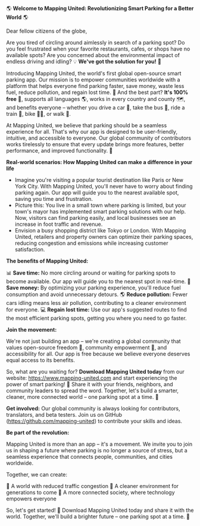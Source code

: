 🌎 **Welcome to Mapping United: Revolutionizing Smart Parking for a Better World** 🌎

Dear fellow citizens of the globe,

Are you tired of circling around aimlessly in search of a parking spot? Do you feel frustrated when your favorite restaurants, cafes, or shops have no available spots? Are you concerned about the environmental impact of endless driving and idling? 💡 **We've got the solution for you!** 🎉

Introducing Mapping United, the world's first global open-source smart parking app. Our mission is to empower communities worldwide with a platform that helps everyone find parking faster, save money, waste less fuel, reduce pollution, and regain lost time. 🌟 And the best part? **It's 100% free** 💸, supports all languages 🌎, works in every country and county 🗺️, and benefits everyone – whether you drive a car 🚗, take the bus 🚌, ride a train 🚂, bike 🚴‍♀️, or walk 👣.

At Mapping United, we believe that parking should be a seamless experience for all. That's why our app is designed to be user-friendly, intuitive, and accessible to everyone. Our global community of contributors works tirelessly to ensure that every update brings more features, better performance, and improved functionality. 🤝

**Real-world scenarios: How Mapping United can make a difference in your life**

* Imagine you're visiting a popular tourist destination like Paris or New York City. With Mapping United, you'll never have to worry about finding parking again. Our app will guide you to the nearest available spot, saving you time and frustration.
* Picture this: You live in a small town where parking is limited, but your town's mayor has implemented smart parking solutions with our help. Now, visitors can find parking easily, and local businesses see an increase in foot traffic and revenue.
* Envision a busy shopping district like Tokyo or London. With Mapping United, retailers and property owners can optimize their parking spaces, reducing congestion and emissions while increasing customer satisfaction.

**The benefits of Mapping United:**

📊 **Save time:** No more circling around or waiting for parking spots to become available. Our app will guide you to the nearest spot in real-time.
💸 **Save money:** By optimizing your parking experience, you'll reduce fuel consumption and avoid unnecessary detours.
🌎 **Reduce pollution:** Fewer cars idling means less air pollution, contributing to a cleaner environment for everyone.
💻 **Regain lost time:** Use our app's suggested routes to find the most efficient parking spots, getting you where you need to go faster.

**Join the movement:**

We're not just building an app – we're creating a global community that values open-source freedom 🌟, community empowerment 💪, and accessibility for all. Our app is free because we believe everyone deserves equal access to its benefits.

So, what are you waiting for? **Download Mapping United today** from our website: https://www.mapping-united.com and start experiencing the power of smart parking! 📱 Share it with your friends, neighbors, and community leaders to spread the word. Together, let's build a smarter, cleaner, more connected world – one parking spot at a time. 🌈

**Get involved:** Our global community is always looking for contributors, translators, and beta testers. Join us on GitHub (https://github.com/mapping-united) to contribute your skills and ideas.

**Be part of the revolution:**

 Mapping United is more than an app – it's a movement. We invite you to join us in shaping a future where parking is no longer a source of stress, but a seamless experience that connects people, communities, and cities worldwide.

Together, we can create:

🌟 A world with reduced traffic congestion
💚 A cleaner environment for generations to come
🌈 A more connected society, where technology empowers everyone

So, let's get started! 🎉 Download Mapping United today and share it with the world. Together, we'll build a brighter future – one parking spot at a time. 🌟